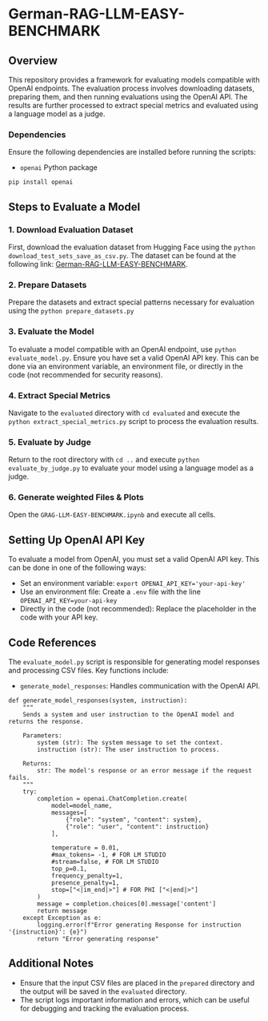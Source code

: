 # German-RAG-LLM-EASY-BENCHMARK

## Overview

This repository provides a framework for evaluating models compatible with OpenAI endpoints. The evaluation process involves downloading datasets, preparing them, and then running evaluations using the OpenAI API. The results are further processed to extract special metrics and evaluated using a language model as a judge.

### Dependencies

Ensure the following dependencies are installed before running the scripts:

- `openai` Python package

`pip install openai`

## Steps to Evaluate a Model

### 1. Download Evaluation Dataset

First, download the evaluation dataset from Hugging Face using the `python download_test_sets_save_as_csv.py`. The dataset can be found at the following link: [German-RAG-LLM-EASY-BENCHMARK](https://huggingface.co/datasets/avemio/German-RAG-LLM-EASY-BENCHMARK).

### 2. Prepare Datasets

Prepare the datasets and extract special patterns necessary for evaluation using the `python prepare_datasets.py`

### 3. Evaluate the Model

To evaluate a model compatible with an OpenAI endpoint, use `python evaluate_model.py`. Ensure you have set a valid OpenAI API key. This can be done via an environment variable, an environment file, or directly in the code (not recommended for security reasons).

### 4. Extract Special Metrics

Navigate to the `evaluated` directory with `cd evaluated` and execute the `python extract_special_metrics.py` script to process the evaluation results.

### 5. Evaluate by Judge

Return to the root directory with `cd ..` and execute `python evaluate_by_judge.py` to evaluate your model using a language model as a judge.

### 6. Generate weighted Files & Plots

Open the `GRAG-LLM-EASY-BENCHMARK.ipynb` and execute all cells.

## Setting Up OpenAI API Key

To evaluate a model from OpenAI, you must set a valid OpenAI API key. This can be done in one of the following ways:

- Set an environment variable: `export OPENAI_API_KEY='your-api-key'`
- Use an environment file: Create a `.env` file with the line `OPENAI_API_KEY=your-api-key`
- Directly in the code (not recommended): Replace the placeholder in the code with your API key.

## Code References

The `evaluate_model.py` script is responsible for generating model responses and processing CSV files. Key functions include:
- `generate_model_responses`: Handles communication with the OpenAI API.

``` 
def generate_model_responses(system, instruction):
    """
    Sends a system and user instruction to the OpenAI model and returns the response.

    Parameters:
        system (str): The system message to set the context.
        instruction (str): The user instruction to process.

    Returns:
        str: The model's response or an error message if the request fails.
    """
    try:
        completion = openai.ChatCompletion.create(
            model=model_name,
            messages=[
                {"role": "system", "content": system},
                {"role": "user", "content": instruction}
            ],
            
            temperature = 0.01,
            #max_tokens= -1, # FOR LM STUDIO 
            #stream=false, # FOR LM STUDIO 
            top_p=0.1,
            frequency_penalty=1,
            presence_penalty=1,
            stop=["<|im_end|>"] # FOR PHI ["<|end|>"]
        )
        message = completion.choices[0].message['content']
        return message
    except Exception as e:
        logging.error(f"Error generating Response for instruction '{instruction}': {e}")
        return "Error generating response"
```


## Additional Notes

- Ensure that the input CSV files are placed in the `prepared` directory and the output will be saved in the `evaluated` directory.
- The script logs important information and errors, which can be useful for debugging and tracking the evaluation process.
